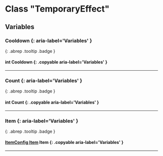 # Class "TemporaryEffect"
## Variables
### Cooldown {: aria-label='Variables' }
[ ](#){: .abrep .tooltip .badge }
#### int Cooldown  {: .copyable aria-label='Variables' }

___ 
### Count {: aria-label='Variables' }
[ ](#){: .abrep .tooltip .badge }
#### int Count  {: .copyable aria-label='Variables' }

___ 
### Item {: aria-label='Variables' }
[ ](#){: .abrep .tooltip .badge }
#### [ItemConfig Item](ItemConfig_Item.md) Item {: .copyable aria-label='Variables' }

___ 
